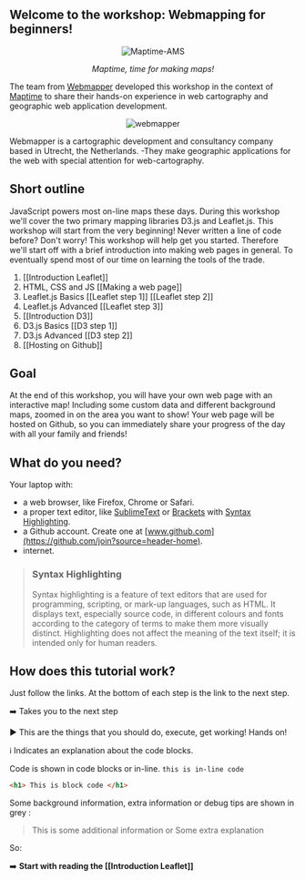 ## Welcome to the workshop: Webmapping for beginners!

<p align="center"> <img align="center" src="https://raw.githubusercontent.com/wiki/NieneB/Webmapping_for_beginners/img/maptime-logo.png" alt="Maptime-AMS"> </p>

<p align="center"> <i> Maptime, time for making maps! </i></p>

The team from [Webmapper](http://webmapper.net/) developed this workshop in the context of [Maptime](maptime.io) to share their hands-on experience in web cartography and geographic web application development. 

<p align="center"> <img align="center" src="https://raw.githubusercontent.com/wiki/NieneB/Webmapping_for_beginners/img/webmapper_logo_tekst.png" alt="webmapper"> </p>


Webmapper is a cartographic development and consultancy company based in Utrecht, the Netherlands. -They make geographic applications for the web with special attention for web-cartography. 

## Short outline

JavaScript powers most on-line maps these days. During this workshop we'll cover the two primary mapping libraries D3.js and Leaflet.js. This workshop will start from the very beginning! Never written a line of code before? Don't worry! This workshop will help get you started. 
Therefore we'll start off with a brief introduction into making web pages in general. To eventually spend most of our time on learning the tools of the trade.

1. [[Introduction Leaflet]]
1. HTML, CSS and JS [[Making a web page]]
2. Leaflet.js Basics [[Leaflet step 1]] [[Leaflet step 2]]
2. Leaflet.js Advanced [[Leaflet step 3]]
2. [[Introduction D3]]
2. D3.js Basics [[D3 step 1]]
2. D3.js Advanced [[D3 step 2]]
3. [[Hosting on Github]]

## Goal 

At the end of this workshop, you will have your own web page with an interactive map! Including some custom data and different background maps, zoomed in on the area you want to show! Your web page will be hosted on Github, so you can immediately share your progress of the day with all your family and friends!

## What do you need?

Your laptop with:

* a web browser, like Firefox, Chrome or Safari.
* a proper text editor, like [SublimeText](http://www.sublimetext.com/) or [Brackets](http://brackets.io/) with [Syntax Highlighting](https://en.wikipedia.org/wiki/Syntax_highlighting).
* a Github account. Create one at [www.github.com](https://github.com/join?source=header-home).
* internet.

>### Syntax Highlighting
>
> Syntax highlighting is a feature of text editors that are used for programming, scripting, or mark-up languages, such as HTML. It displays text, especially source code, in different colours and fonts according to the category of terms to make them more visually distinct. Highlighting does not affect the meaning of the text itself; it is intended only for human readers.

## How does this tutorial work?
Just follow the links. At the bottom of each step is the link to the next step.

:arrow_right: Takes you to the next step

:arrow_forward: This are the things that you should do, execute, get working! Hands on! 

:information_source: Indicates an explanation about the code blocks. 

Code is shown in code blocks or in-line. `this is in-line code` 

``` html
<h1> This is block code </h1>
```

Some background information, extra information or debug tips are shown in grey :

> This is some additional information
> or
> Some extra explanation

So:

:arrow_right: **Start with reading the [[Introduction Leaflet]]**